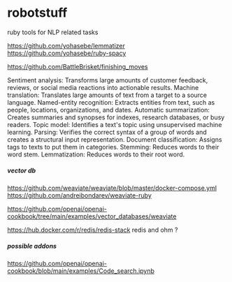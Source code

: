 # robotstuff

ruby tools for NLP related tasks



https://github.com/yohasebe/lemmatizer
https://github.com/yohasebe/ruby-spacy


https://github.com/BattleBrisket/finishing_moves


Sentiment analysis: Transforms large amounts of customer feedback, reviews, or social media reactions into actionable results.
Machine translation: Translates large amounts of text from a target to a source language.
Named-entity recognition: Extracts entities from text, such as people, locations, organizations, and dates.
Automatic summarization: Creates summaries and synopses for indexes, research databases, or busy readers.
Topic model: Identifies a text's topic using unsupervised machine learning.
Parsing: Verifies the correct syntax of a group of words and creates a structural input representation.
Document classification: Assigns tags to texts to put them in categories.
Stemming: Reduces words to their word stem.
Lemmatization: Reduces words to their root word.


##### vector db

https://github.com/weaviate/weaviate/blob/master/docker-compose.yml
https://github.com/andreibondarev/weaviate-ruby

https://github.com/openai/openai-cookbook/tree/main/examples/vector_databases/weaviate

https://hub.docker.com/r/redis/redis-stack
redis and ohm ?





##### possible addons

https://github.com/openai/openai-cookbook/blob/main/examples/Code_search.ipynb

